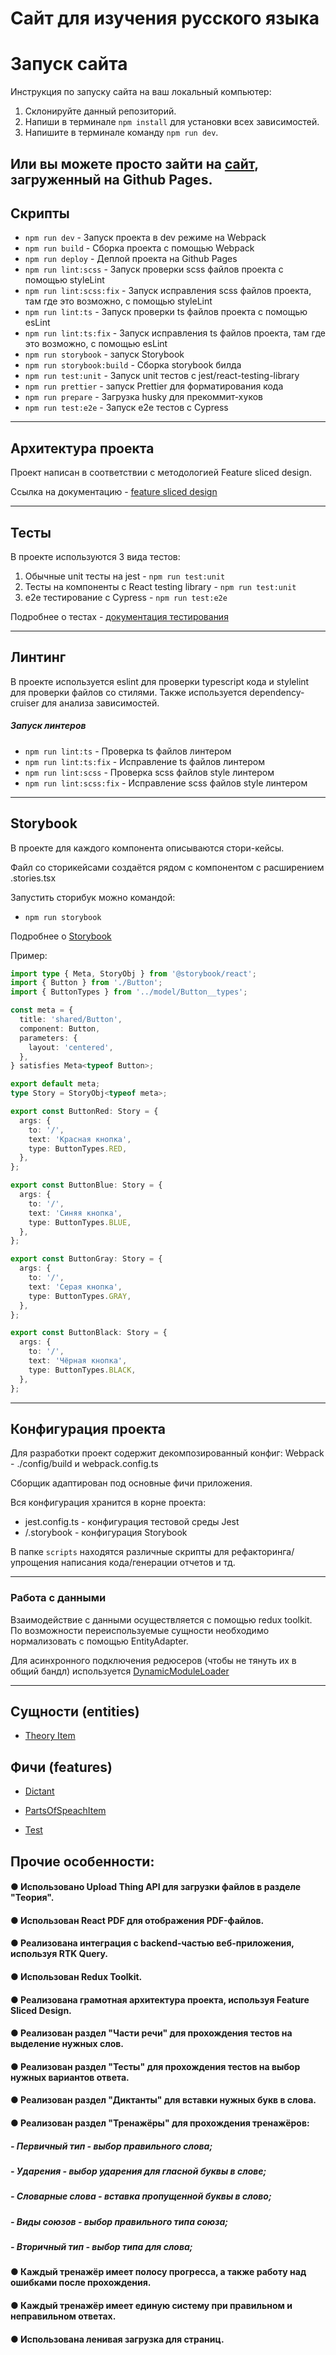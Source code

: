 # Сайт для изучения русского языка

# Запуск сайта

Инструкция по запуску сайта на ваш локальный компьютер:

1.  Склонируйте данный репозиторий.
2.  Напиши в терминале `npm install` для установки всех зависимостей.
3.  Напишите в терминале команду `npm run dev`.

## Или вы можете просто зайти на [сайт](https://evgeniywis.github.io/SuncovRussian/), загруженный на Github Pages.

## Скрипты

- `npm run dev` - Запуск проекта в dev режиме на Webpack
- `npm run build` - Сборка проекта с помощью Webpack
- `npm run deploy` - Деплой проекта на Github Pages
- `npm run lint:scss` - Запуск проверки scss файлов проекта с помощью styleLint
- `npm run lint:scss:fix` - Запуск исправления scss файлов проекта, там где это возможно, с помощью styleLint
- `npm run lint:ts` - Запуск проверки ts файлов проекта с помощью esLint
- `npm run lint:ts:fix` - Запуск исправления ts файлов проекта, там где это возможно, с помощью esLint
- `npm run storybook` - запуск Storybook
- `npm run storybook:build` - Сборка storybook билда
- `npm run test:unit` - Запуск unit тестов с jest/react-testing-library
- `npm run prettier` - запуск Prettier для форматирования кода
- `npm run prepare` - Загрузка husky для прекоммит-хуков
- `npm run test:e2e` - Запуск e2e тестов с Cypress

---

## Архитектура проекта

Проект написан в соответствии с методологией Feature sliced design.

Ссылка на документацию - [feature sliced design](https://feature-sliced.design/docs/get-started/tutorial)

---

## Тесты

В проекте используются 3 вида тестов:

1. Обычные unit тесты на jest - `npm run test:unit`
2. Тесты на компоненты с React testing library - `npm run test:unit`
3. e2e тестирование с Cypress - `npm run test:e2e`

Подробнее о тестах - [документация тестирования](/docs/tests.md)

---

## Линтинг

В проекте используется eslint для проверки typescript кода и stylelint для проверки файлов со стилями. Также используется dependency-cruiser для анализа зависимостей.

##### Запуск линтеров

- `npm run lint:ts` - Проверка ts файлов линтером
- `npm run lint:ts:fix` - Исправление ts файлов линтером
- `npm run lint:scss` - Проверка scss файлов style линтером
- `npm run lint:scss:fix` - Исправление scss файлов style линтером

---

## Storybook

В проекте для каждого компонента описываются стори-кейсы.

Файл со сторикейсами создаётся рядом с компонентом с расширением .stories.tsx

Запустить сторибук можно командой:

- `npm run storybook`

Подробнее о [Storybook](/docs/storybook.md)

Пример:

```typescript jsx
import type { Meta, StoryObj } from '@storybook/react';
import { Button } from './Button';
import { ButtonTypes } from '../model/Button__types';

const meta = {
  title: 'shared/Button',
  component: Button,
  parameters: {
    layout: 'centered',
  },
} satisfies Meta<typeof Button>;

export default meta;
type Story = StoryObj<typeof meta>;

export const ButtonRed: Story = {
  args: {
    to: '/',
    text: 'Красная кнопка',
    type: ButtonTypes.RED,
  },
};

export const ButtonBlue: Story = {
  args: {
    to: '/',
    text: 'Синяя кнопка',
    type: ButtonTypes.BLUE,
  },
};

export const ButtonGray: Story = {
  args: {
    to: '/',
    text: 'Серая кнопка',
    type: ButtonTypes.GRAY,
  },
};

export const ButtonBlack: Story = {
  args: {
    to: '/',
    text: 'Чёрная кнопка',
    type: ButtonTypes.BLACK,
  },
};
```

---

## Конфигурация проекта

Для разработки проект содержит декомпозированный конфиг:
Webpack - ./config/build и webpack.config.ts

Cборщик адаптирован под основные фичи приложения.

Вся конфигурация хранится в корне проекта:

- jest.config.ts - конфигурация тестовой среды Jest
- /.storybook - конфигурация Storybook

В папке `scripts` находятся различные скрипты для рефакторинга/упрощения написания кода/генерации отчетов и тд.

---

### Работа с данными

Взаимодействие с данными осуществляется с помощью redux toolkit.
По возможности переиспользуемые сущности необходимо нормализовать с помощью EntityAdapter.

Для асинхронного подключения редюсеров (чтобы не тянуть их в общий бандл) используется
[DynamicModuleLoader](src/shared/ui/DynamicModuleLoader/ui/DynamicModuleLoader.tsx)

---

## Сущности (entities)

- [Theory Item](/src/entities/TheoryItem)

## Фичи (features)

- [Dictant](/src/features/Dictant)

- [PartsOfSpeachItem](/src/features/PartsOfSpeachItem)

- [Test](/src/features/Test)

## Прочие особенности:

#### ● Использовано Upload Thing API для загрузки файлов в разделе "Теория".

#### ● Использован React PDF для отображения PDF-файлов.

#### ● Реализована интеграция с backend-частью веб-приложения, используя RTK Query.

#### ● Использован Redux Toolkit.

#### ● Реализована грамотная архитектура проекта, используя Feature Sliced Design.

#### ● Реализован раздел "Части речи" для прохождения тестов на выделение нужных слов.

#### ● Реализован раздел "Тесты" для прохождения тестов на выбор нужных вариантов ответа.

#### ● Реализован раздел "Диктанты" для вставки нужных букв в слова.

#### ● Реализован раздел "Тренажёры" для прохождения тренажёров:

##### - Первичный тип - выбор правильного слова;

##### - Ударения - выбор ударения для гласной буквы в слове;

##### - Словарные слова - вставка пропущенной буквы в слово;

##### - Виды союзов - выбор правильного типа союза;

##### - Вторичный тип - выбор типа для слова;

#### ● Каждый тренажёр имеет полосу прогресса, а также работу над ошибками после прохождения.

#### ● Каждый тренажёр имеет единую систему при правильном и неправильном ответах.

#### ● Использована ленивая загрузка для страниц.
